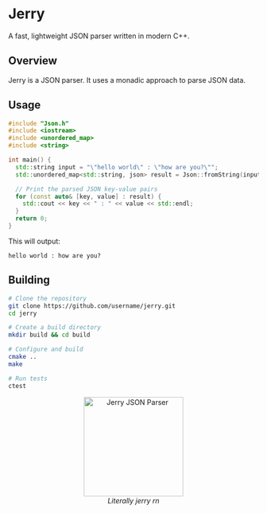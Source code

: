 # Jerry

A fast, lightweight JSON parser written in modern C++.

## Overview

Jerry is a JSON parser. It uses a monadic approach to parse JSON data.

## Usage

```cpp
#include "Json.h"
#include <iostream>
#include <unordered_map>
#include <string>

int main() {
  std::string input = "\"hello world\" : \"how are you?\"";
  std::unordered_map<std::string, json> result = Json::fromString(input);

  // Print the parsed JSON key-value pairs
  for (const auto& [key, value] : result) {
    std::cout << key << " : " << value << std::endl;
  }
  return 0;
}
```

This will output:

```
hello world : how are you?
```

## Building

```bash
# Clone the repository
git clone https://github.com/username/jerry.git
cd jerry

# Create a build directory
mkdir build && cd build

# Configure and build
cmake ..
make

# Run tests
ctest
```

<p align="center">
  <img src="https://github.com/user-attachments/assets/9548e1ca-bf4f-46aa-892b-4054a36f7441" alt="Jerry JSON Parser" width="200"/>
  <br>
  <em>Literally jerry rn</em>
</p>